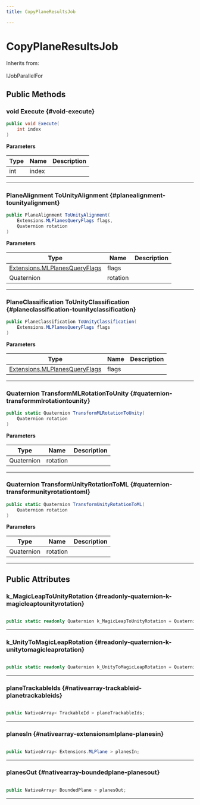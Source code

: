 ```yaml
---
title: CopyPlaneResultsJob

---
```


# CopyPlaneResultsJob







Inherits from: <br></br>IJobParallelFor




## Public Methods

### void Execute {#void-execute}

```csharp
public void Execute(
    int index
)
```


**Parameters**

| Type | Name  | Description  | 
|--|--|--|
| int |index||






-----------

### PlaneAlignment ToUnityAlignment {#planealignment-tounityalignment}

```csharp
public PlaneAlignment ToUnityAlignment(
    Extensions.MLPlanesQueryFlags flags,
    Quaternion rotation
)
```


**Parameters**

| Type | Name  | Description  | 
|--|--|--|
| [Extensions.MLPlanesQueryFlags](/unity-api/api/UnityEngine.XR.MagicLeap/PlanesSubsystem/Extensions/UnityEngine.XR.MagicLeap.PlanesSubsystem.Extensions.md#enums-mlplanesqueryflags) |flags||
| Quaternion |rotation||






-----------

### PlaneClassification ToUnityClassification {#planeclassification-tounityclassification}

```csharp
public PlaneClassification ToUnityClassification(
    Extensions.MLPlanesQueryFlags flags
)
```


**Parameters**

| Type | Name  | Description  | 
|--|--|--|
| [Extensions.MLPlanesQueryFlags](/unity-api/api/UnityEngine.XR.MagicLeap/PlanesSubsystem/Extensions/UnityEngine.XR.MagicLeap.PlanesSubsystem.Extensions.md#enums-mlplanesqueryflags) |flags||






-----------

### Quaternion TransformMLRotationToUnity {#quaternion-transformmlrotationtounity}

```csharp
public static Quaternion TransformMLRotationToUnity(
    Quaternion rotation
)
```


**Parameters**

| Type | Name  | Description  | 
|--|--|--|
| Quaternion |rotation||






-----------

### Quaternion TransformUnityRotationToML {#quaternion-transformunityrotationtoml}

```csharp
public static Quaternion TransformUnityRotationToML(
    Quaternion rotation
)
```


**Parameters**

| Type | Name  | Description  | 
|--|--|--|
| Quaternion |rotation||






-----------

## Public Attributes

### k_MagicLeapToUnityRotation {#readonly-quaternion-k-magicleaptounityrotation}

```csharp

public static readonly Quaternion k_MagicLeapToUnityRotation = Quaternion.AngleAxis(-90f, Vector3.right);

```






-----------

### k_UnityToMagicLeapRotation {#readonly-quaternion-k-unitytomagicleaprotation}

```csharp

public static readonly Quaternion k_UnityToMagicLeapRotation = Quaternion.Inverse(k_MagicLeapToUnityRotation);

```






-----------

### planeTrackableIds {#nativearray-trackableid-planetrackableids}

```csharp

public NativeArray< TrackableId > planeTrackableIds;

```






-----------

### planesIn {#nativearray-extensionsmlplane-planesin}

```csharp

public NativeArray< Extensions.MLPlane > planesIn;

```






-----------

### planesOut {#nativearray-boundedplane-planesout}

```csharp

public NativeArray< BoundedPlane > planesOut;

```






-----------

